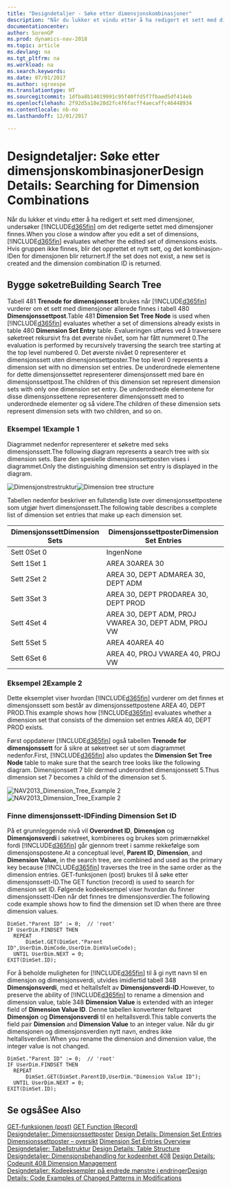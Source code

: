 ```yaml
---
title: "Designdetaljer - Søke etter dimensjonskombinasjoner"
description: "Når du lukker et vindu etter å ha redigert et sett med dimensjoner, undersøker [!INCLUDE[d365fin](includes/d365fin_md.md)] om det redigerte settet med dimensjoner finnes. Hvis gruppen ikke finnes, blir det opprettet et nytt sett, og det kombinasjon-IDen for dimensjonen blir returnert."
documentationcenter: 
author: SorenGP
ms.prod: dynamics-nav-2018
ms.topic: article
ms.devlang: na
ms.tgt_pltfrm: na
ms.workload: na
ms.search.keywords: 
ms.date: 07/01/2017
ms.author: sgroespe
ms.translationtype: HT
ms.sourcegitcommit: 1dfba8b14019991c95f40ffd5f7fbaed5df414eb
ms.openlocfilehash: 2f92d5a18e20d2fc4f6facff4aecaffc46448934
ms.contentlocale: nb-no
ms.lasthandoff: 12/01/2017

---
```

# <a name="design-details-searching-for-dimension-combinations"></a><span data-ttu-id="21513-104">Designdetaljer: Søke etter dimensjonskombinasjoner</span><span class="sxs-lookup"><span data-stu-id="21513-104">Design Details: Searching for Dimension Combinations</span></span>
<span data-ttu-id="21513-105">Når du lukker et vindu etter å ha redigert et sett med dimensjoner, undersøker [!INCLUDE[d365fin](includes/d365fin_md.md)] om det redigerte settet med dimensjoner finnes.</span><span class="sxs-lookup"><span data-stu-id="21513-105">When you close a window after you edit a set of dimensions, [!INCLUDE[d365fin](includes/d365fin_md.md)] evaluates whether the edited set of dimensions exists.</span></span> <span data-ttu-id="21513-106">Hvis gruppen ikke finnes, blir det opprettet et nytt sett, og det kombinasjon-IDen for dimensjonen blir returnert.</span><span class="sxs-lookup"><span data-stu-id="21513-106">If the set does not exist, a new set is created and the dimension combination ID is returned.</span></span>  

## <a name="building-search-tree"></a><span data-ttu-id="21513-107">Bygge søketre</span><span class="sxs-lookup"><span data-stu-id="21513-107">Building Search Tree</span></span>  
 <span data-ttu-id="21513-108">Tabell 481 **Trenode for dimensjonssett** brukes når [!INCLUDE[d365fin](includes/d365fin_md.md)] vurderer om et sett med dimensjoner allerede finnes i tabell 480 **Dimensjonssettpost**.</span><span class="sxs-lookup"><span data-stu-id="21513-108">Table 481 **Dimension Set Tree Node** is used when [!INCLUDE[d365fin](includes/d365fin_md.md)] evaluates whether a set of dimensions already exists in table 480 **Dimension Set Entry** table.</span></span> <span data-ttu-id="21513-109">Evalueringen utføres ved å traversere søketreet rekursivt fra det øverste nivået, som har fått nummeret 0.</span><span class="sxs-lookup"><span data-stu-id="21513-109">The evaluation is performed by recursively traversing the search tree starting at the top level numbered 0.</span></span> <span data-ttu-id="21513-110">Det øverste nivået 0 representerer et dimensjonssett uten dimensjonssettposter.</span><span class="sxs-lookup"><span data-stu-id="21513-110">The top level 0 represents a dimension set with no dimension set entries.</span></span> <span data-ttu-id="21513-111">De underordnede elementene for dette dimensjonssettet representerer dimensjonssett med bare én dimensjonssettpost.</span><span class="sxs-lookup"><span data-stu-id="21513-111">The children of this dimension set represent dimension sets with only one dimension set entry.</span></span> <span data-ttu-id="21513-112">De underordnede elementene for disse dimensjonssettene representerer dimensjonssett med to underordnede elementer og så videre.</span><span class="sxs-lookup"><span data-stu-id="21513-112">The children of these dimension sets represent dimension sets with two children, and so on.</span></span>  

### <a name="example-1"></a><span data-ttu-id="21513-113">Eksempel 1</span><span class="sxs-lookup"><span data-stu-id="21513-113">Example 1</span></span>  
 <span data-ttu-id="21513-114">Diagrammet nedenfor representerer et søketre med seks dimensjonssett.</span><span class="sxs-lookup"><span data-stu-id="21513-114">The following diagram represents a search tree with six dimension sets.</span></span> <span data-ttu-id="21513-115">Bare den spesielle dimensjonssettposten vises i diagrammet.</span><span class="sxs-lookup"><span data-stu-id="21513-115">Only the distinguishing dimension set entry is displayed in the diagram.</span></span>  

 <span data-ttu-id="21513-116">![Dimensjonstrestruktur](media/nav2013_dimension_tree.png "NAV2013_Dimension_Tree")</span><span class="sxs-lookup"><span data-stu-id="21513-116">![Dimension tree structure](media/nav2013_dimension_tree.png "NAV2013_Dimension_Tree")</span></span>  

 <span data-ttu-id="21513-117">Tabellen nedenfor beskriver en fullstendig liste over dimensjonssettpostene som utgjør hvert dimensjonssett.</span><span class="sxs-lookup"><span data-stu-id="21513-117">The following table describes a complete list of dimension set entries that make up each dimension set.</span></span>  

|<span data-ttu-id="21513-118">Dimensjonssett</span><span class="sxs-lookup"><span data-stu-id="21513-118">Dimension Sets</span></span>|<span data-ttu-id="21513-119">Dimensjonssettposter</span><span class="sxs-lookup"><span data-stu-id="21513-119">Dimension Set Entries</span></span>|  
|--------------------|---------------------------|  
|<span data-ttu-id="21513-120">Sett 0</span><span class="sxs-lookup"><span data-stu-id="21513-120">Set 0</span></span>|<span data-ttu-id="21513-121">Ingen</span><span class="sxs-lookup"><span data-stu-id="21513-121">None</span></span>|  
|<span data-ttu-id="21513-122">Sett 1</span><span class="sxs-lookup"><span data-stu-id="21513-122">Set 1</span></span>|<span data-ttu-id="21513-123">AREA 30</span><span class="sxs-lookup"><span data-stu-id="21513-123">AREA 30</span></span>|  
|<span data-ttu-id="21513-124">Sett 2</span><span class="sxs-lookup"><span data-stu-id="21513-124">Set 2</span></span>|<span data-ttu-id="21513-125">AREA 30, DEPT ADM</span><span class="sxs-lookup"><span data-stu-id="21513-125">AREA 30, DEPT ADM</span></span>|  
|<span data-ttu-id="21513-126">Sett 3</span><span class="sxs-lookup"><span data-stu-id="21513-126">Set 3</span></span>|<span data-ttu-id="21513-127">AREA 30, DEPT PROD</span><span class="sxs-lookup"><span data-stu-id="21513-127">AREA 30, DEPT PROD</span></span>|  
|<span data-ttu-id="21513-128">Sett 4</span><span class="sxs-lookup"><span data-stu-id="21513-128">Set 4</span></span>|<span data-ttu-id="21513-129">AREA 30, DEPT ADM, PROJ VW</span><span class="sxs-lookup"><span data-stu-id="21513-129">AREA 30, DEPT ADM, PROJ VW</span></span>|  
|<span data-ttu-id="21513-130">Sett 5</span><span class="sxs-lookup"><span data-stu-id="21513-130">Set 5</span></span>|<span data-ttu-id="21513-131">AREA 40</span><span class="sxs-lookup"><span data-stu-id="21513-131">AREA 40</span></span>|  
|<span data-ttu-id="21513-132">Sett 6</span><span class="sxs-lookup"><span data-stu-id="21513-132">Set 6</span></span>|<span data-ttu-id="21513-133">AREA 40, PROJ VW</span><span class="sxs-lookup"><span data-stu-id="21513-133">AREA 40, PROJ VW</span></span>|  

### <a name="example-2"></a><span data-ttu-id="21513-134">Eksempel 2</span><span class="sxs-lookup"><span data-stu-id="21513-134">Example 2</span></span>  
 <span data-ttu-id="21513-135">Dette eksemplet viser hvordan [!INCLUDE[d365fin](includes/d365fin_md.md)] vurderer om det finnes et dimensjonssett som består av dimensjonssettpostene AREA 40, DEPT PROD.</span><span class="sxs-lookup"><span data-stu-id="21513-135">This example shows how [!INCLUDE[d365fin](includes/d365fin_md.md)] evaluates whether a dimension set that consists of the dimension set entries AREA 40, DEPT PROD exists.</span></span>  

 <span data-ttu-id="21513-136">Først oppdaterer [!INCLUDE[d365fin](includes/d365fin_md.md)] også tabellen **Trenode for dimensjonssett** for å sikre at søketreet ser ut som diagrammet nedenfor.</span><span class="sxs-lookup"><span data-stu-id="21513-136">First, [!INCLUDE[d365fin](includes/d365fin_md.md)] also updates the **Dimension Set Tree Node** table to make sure that the search tree looks like the following diagram.</span></span> <span data-ttu-id="21513-137">Dimensjonssett 7 blir dermed underordnet dimensjonssett 5.</span><span class="sxs-lookup"><span data-stu-id="21513-137">Thus dimension set 7 becomes a child of the dimension set 5.</span></span>  

 <span data-ttu-id="21513-138">![NAV2013&#95;Dimension&#95;Tree&#95;Example 2](media/nav2013_dimension_tree_example2.png "NAV2013_Dimension_Tree_Example2")</span><span class="sxs-lookup"><span data-stu-id="21513-138">![NAV2013&#95;Dimension&#95;Tree&#95;Example 2](media/nav2013_dimension_tree_example2.png "NAV2013_Dimension_Tree_Example2")</span></span>  

### <a name="finding-dimension-set-id"></a><span data-ttu-id="21513-139">Finne dimensjonssett-ID</span><span class="sxs-lookup"><span data-stu-id="21513-139">Finding Dimension Set ID</span></span>  
 <span data-ttu-id="21513-140">På et grunnleggende nivå vil **Overordnet ID**, **Dimensjon** og **Dimensjonsverdi** i søketreet, kombineres og brukes som primærnøkkel fordi [!INCLUDE[d365fin](includes/d365fin_md.md)] går gjennom treet i samme rekkefølge som dimensjonspostene.</span><span class="sxs-lookup"><span data-stu-id="21513-140">At a conceptual level, **Parent ID**, **Dimension**, and **Dimension Value**, in the search tree, are combined and used as the primary key because [!INCLUDE[d365fin](includes/d365fin_md.md)] traverses the tree in the same order as the dimension entries.</span></span> <span data-ttu-id="21513-141">GET-funksjonen (post) brukes til å søke etter dimensjonssett-ID.</span><span class="sxs-lookup"><span data-stu-id="21513-141">The GET function (record) is used to search for dimension set ID.</span></span> <span data-ttu-id="21513-142">Følgende kodeeksempel viser hvordan du finner dimensjonssett-IDen når det finnes tre dimensjonsverdier.</span><span class="sxs-lookup"><span data-stu-id="21513-142">The following code example shows how to find the dimension set ID when there are three dimension values.</span></span>  

```  
DimSet."Parent ID" := 0;  // 'root'  
IF UserDim.FINDSET THEN  
  REPEAT  
      DimSet.GET(DimSet."Parent ID",UserDim.DimCode,UserDim.DimValueCode);  
  UNTIL UserDim.NEXT = 0;  
EXIT(DimSet.ID);  

```  

 <span data-ttu-id="21513-143">For å beholde muligheten for [!INCLUDE[d365fin](includes/d365fin_md.md)] til å gi nytt navn til en dimensjon og dimensjonsverdi, utvides imidlertid tabell 348 **Dimensjonsverdi**, med et heltallsfelt av **Dimensjonsverdi-ID**.</span><span class="sxs-lookup"><span data-stu-id="21513-143">However, to preserve the ability of [!INCLUDE[d365fin](includes/d365fin_md.md)] to rename a dimension and dimension value, table 348 **Dimension Value** is extended with an integer field of **Dimension Value ID**.</span></span> <span data-ttu-id="21513-144">Denne tabellen konverterer feltparet **Dimensjon** og **Dimensjonsverdi** til en heltallsverdi.</span><span class="sxs-lookup"><span data-stu-id="21513-144">This table converts the field pair **Dimension** and **Dimension Value** to an integer value.</span></span> <span data-ttu-id="21513-145">Når du gir dimensjonen og dimensjonsverdien nytt navn, endres ikke heltallsverdien.</span><span class="sxs-lookup"><span data-stu-id="21513-145">When you rename the dimension and dimension value, the integer value is not changed.</span></span>  

```  
DimSet."Parent ID" := 0;  // 'root'  
IF UserDim.FINDSET THEN  
  REPEAT  
      DimSet.GET(DimSet.ParentID,UserDim."Dimension Value ID");  
  UNTIL UserDim.NEXT = 0;  
EXIT(DimSet.ID);  

```  

## <a name="see-also"></a><span data-ttu-id="21513-146">Se også</span><span class="sxs-lookup"><span data-stu-id="21513-146">See Also</span></span>  
 <span data-ttu-id="21513-147">[GET-funksjonen (post)](https://msdn.microsoft.com/en-us/library/dd301056.aspx)  </span><span class="sxs-lookup"><span data-stu-id="21513-147">[GET Function (Record)](https://msdn.microsoft.com/en-us/library/dd301056.aspx)  </span></span>  
 <span data-ttu-id="21513-148">[Designdetaljer: Dimensjonssettposter](design-details-dimension-set-entries.md) </span><span class="sxs-lookup"><span data-stu-id="21513-148">[Design Details: Dimension Set Entries](design-details-dimension-set-entries.md) </span></span>  
 <span data-ttu-id="21513-149">[Dimensjonssettposter – oversikt](design-details-dimension-set-entries-overview.md) </span><span class="sxs-lookup"><span data-stu-id="21513-149">[Dimension Set Entries Overview](design-details-dimension-set-entries-overview.md) </span></span>  
 <span data-ttu-id="21513-150">[Designdetaljer: Tabellstruktur](design-details-table-structure.md) </span><span class="sxs-lookup"><span data-stu-id="21513-150">[Design Details: Table Structure](design-details-table-structure.md) </span></span>  
 <span data-ttu-id="21513-151">[Designdetaljer: Dimensjonsbehandling for kodeenhet 408](design-details-codeunit-408-dimension-management.md) </span><span class="sxs-lookup"><span data-stu-id="21513-151">[Design Details: Codeunit 408 Dimension Management](design-details-codeunit-408-dimension-management.md) </span></span>  
 [<span data-ttu-id="21513-152">Designdetaljer: Kodeeksempler på endrede mønstre i endringer</span><span class="sxs-lookup"><span data-stu-id="21513-152">Design Details: Code Examples of Changed Patterns in Modifications</span></span>](design-details-code-examples-of-changed-patterns-in-modifications.md)


